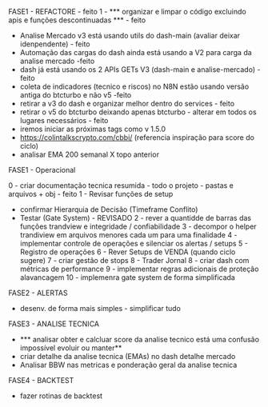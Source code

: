 FASE1 - REFACTORE - feito
1 -  *** organizar e limpar o código excluindo apis e funções descontinuadas *** - feito
- Analise Mercado v3 está usando utils do dash-main (avaliar deixar idenpendente) - feito
- Automação das cargas do dash ainda está usando a V2 para carga da analise mercado -feito
- dash já está usando os 2 APIs GETs V3 (dash-main e analise-mercado) -feito
- coleta de indicadores (tecnico e riscos) no N8N estão usando versão antiga do btcturbo e não v5 -feito
- retirar a v3 do dash e organizar melhor dentro do services - feito
- retirar o v5 do btcturbo deixando apenas btcturbo - alterar em todos os lugares necessários - feito
- iremos iniciar as próximas tags como v 1.5.0 
- https://colintalkscrypto.com/cbbi/ (referencia inspiração para score do ciclo)
- analisar EMA 200 semanal X topo anterior

FASE1 - Operacional

0 - criar  documentação tecnica resumida - todo o projeto - pastas e arquivos + obj - feito
1 - Revisar funções de setup 
- confirmar Hierarquia de Decisão (Timeframe Conflito)
- Testar (Gate System) - REVISADO
2 - rever a quantidde de barras das funções trandview e integridade / confiabilidade
3 - decompor o helper trandiview em arquivos menores cada um para uma finalidade
4 - implementar controle de operações e silenciar os alertas / setups
5 - Registro de operações
6 - Rever Setups de VENDA (quando ciclo sugere)
7 - criar gestão de stops
8 - Trader Jornal
8 - criar dash com métricas de performance
9 - implementar regras adicionais de proteção alavancagem
10 - implemenra gate system de forma simplificada


FASE2 - ALERTAS
- desenv. de forma mais simples - simplificar tudo

FASE3 - ANALISE TECNICA
-  *** analisar obter e calcluar score da analise tecnico está uma confusão impossível evoluir ou manter**
- criar detalhe da analise tecnica (EMAs) no dash detalhe mercado
- Analisar BBW nas metricas e ponderação geral da analise tecnica

FASE4 - BACKTEST
- fazer rotinas de backtest


